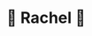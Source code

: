 ---
title: '🐝 Rachel 🐝'
metaDesc: 'web designer'
summary: 'Web Designer and maker of things on the web'
featuredWork:
  title: 'Selected work'
  summary: 'Some stuff that should give you an idea of what we’re all about.'
layout: 'layouts/home.html'
eleventyNavigation:
  key: Home
  order: 1
---